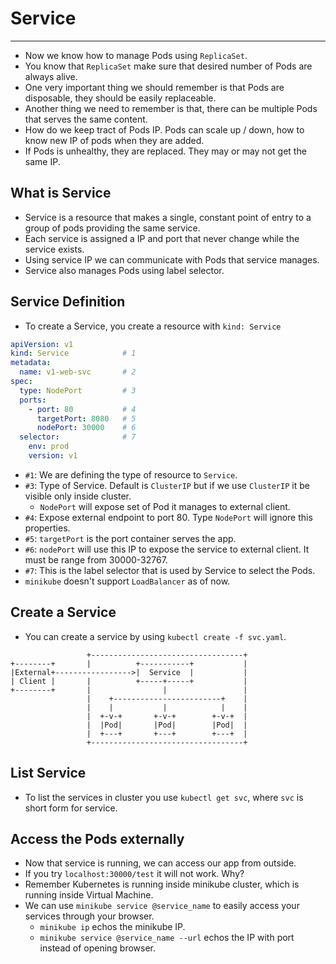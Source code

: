 # Service

---

- Now we know how to manage Pods using `ReplicaSet`.
- You know that `ReplicaSet` make sure that desired number of Pods are always alive.
- One very important thing we should remember is that Pods are disposable, they should be easily replaceable.
- Another thing we need to remember is that, there can be multiple Pods that serves the same content.
- How do we keep tract of Pods IP. Pods can scale up / down, how to know new IP of pods when they are added.
- If Pods is unhealthy, they are replaced. They may or may not get the same IP.

## What is Service

- Service is a resource that makes a single, constant point of entry to a group of pods providing the same service.
- Each service is assigned a IP and port that never change while the service exists.
- Using service IP we can communicate with Pods that service manages.
- Service also manages Pods using label selector.

## Service Definition

- To create a Service, you create a resource with `kind: Service`
```yaml
apiVersion: v1
kind: Service            # 1
metadata:
  name: v1-web-svc       # 2
spec:
  type: NodePort         # 3
  ports:
    - port: 80           # 4
      targetPort: 8080   # 5
      nodePort: 30000    # 6
  selector:              # 7
    env: prod
    version: v1 
```
- `#1`: We are defining the type of resource to `Service`.
- `#3`: Type of Service. Default is `ClusterIP` but if we use `ClusterIP` it be visible only inside cluster.
    - `NodePort` will expose set of Pod it manages to external client.
- `#4`: Expose external endpoint to port 80. Type `NodePort` will ignore this properties.
- `#5`: `targetPort` is the port container serves the app.
- `#6`: `nodePort` will use this IP to expose the service to external client. It must be range from 30000-32767.
- `#7`: This is the label selector that is used by Service to select the Pods.
- `minikube` doesn't support `LoadBalancer` as of now.

## Create a Service

- You can create a service by using `kubectl create -f svc.yaml`.

```
                 +----------------------------------+
+--------+       |          +-----------+           |
|External+----------------->|  Service  |           |
| Client |       |          +-----+-----+           |
+--------+       |                |                 |
                 |    +------------------------+    |
                 |    |           |            |    |
                 |  +-v-+       +-v-+        +-v-+  |
                 |  |Pod|       |Pod|        |Pod|  |
                 |  +---+       +---+        +---+  |
                 +----------------------------------+
```

## List Service

- To list the services in cluster you use `kubectl get svc`, where `svc` is short form for service.

## Access the Pods externally

- Now that service is running, we can access our app from outside.
- If you try `localhost:30000/test` it will not work. Why?
- Remember Kubernetes is running inside minikube cluster, which is running inside Virtual Machine.
- We can use `minikube service @service_name` to easily access your services through your browser.
    - `minikube ip` echos the minikube IP.
    - `minikube service @service_name --url` echos the IP with port instead of opening browser.